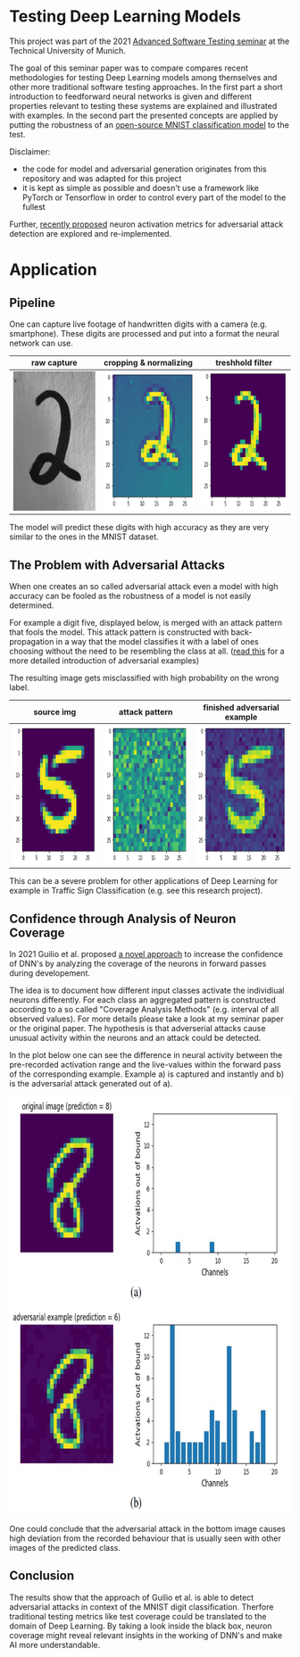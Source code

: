 # Testing Deep Learning Models

This project was part of the 2021 [Advanced Software Testing seminar](https://www.cs.cit.tum.de/sse/lehre/software-qualitaet/) at the Technical University of Munich. 

The goal of this seminar paper was to compare compares recent methodologies for testing Deep
Learning models among themselves and other more traditional software
testing approaches.
In the first part a short introduction to feedforward neural networks is given and
different properties relevant to testing these systems are explained and illustrated with examples.
In the second part the presented concepts are applied by putting the robustness of an [open-source MNIST classification model](https://github.com/dangeng/Simple_Adversarial_Examples) to the test.

Disclaimer:
- the code for model and adversarial generation originates from this repository and was adapted for this project
- it is kept as simple as possible and doesn't use a framework like PyTorch or Tensorflow in order to control every part of the model to the fullest

Further, [recently proposed](https://arxiv.org/abs/2101.12100) neuron activation metrics for adversarial attack detection are explored and re-implemented.

# Application

## Pipeline

One can capture live footage of handwritten digits with a camera (e.g. smartphone).
These digits are processed and put into a format the neural network can use.

| raw capture | cropping & normalizing | treshhold filter |
|---------|------------------------------|------------------|
| <img src="imgs/unprocessed.png" width="250" height="250" />    |  <img src="imgs/processing1.png" width="250" height="250" /> | <img src="imgs/processing2.png" width="250" height="250" /> |

The model will predict these digits with high accuracy as they are very similar to the ones in the MNIST dataset.

## The Problem with Adversarial Attacks

When one creates an so called adversarial attack even a model with high accuracy can be fooled as the robustness of a model is not easily determined.

For example a digit five, displayed below, is merged with an attack pattern that fools the model.
This attack pattern is constructed with back-propagation in a way that the model classifies it with a label of ones choosing without the need to be resembling the class at all.
([read this](https://christophm.github.io/interpretable-ml-book/adversarial.html) for a more detailed introduction of adversarial examples)

The resulting image gets misclassified with high probability on the wrong label.


| source img | attack pattern | finished adversarial example |
|---------|------------------------------|------------------|
| <img src="imgs/source.png" width="250" height="250" />    |  <img src="imgs/attackPattern.png" width="250" height="250" /> | <img src="imgs/adversarial.png" width="250" height="250" /> |



This can be a severe problem for other applications of Deep Learning for example in Traffic Sign Classification (e.g. see this research project).

## Confidence through Analysis of Neuron Coverage

In 2021 Guilio et al. proposed [a novel approach](https://arxiv.org/abs/2101.12100) to increase the confidence of DNN's by analyzing the coverage of the neurons in forward passes during developement.

The idea is to document how different input classes activate the individiual neurons differently.
For each class an aggregated pattern is constructed according to a so called "Coverage Analysis Methods" (e.g. interval of all observed values). For more details please take a look at my seminar paper or the original paper.
The hypothesis is that adverserial attacks cause unusual activity within the neurons and an attack could be detected.

In the plot below one can see the difference in neural activity between the pre-recorded activation range and the live-values within the forward pass of the corresponding example. Example a) is captured and instantly and b) is the adversarial attack generated out of a).

<center><img src="imgs/detection.png" width="750" height="750" /></center>

One could conclude that the adversarial attack in the bottom image causes high deviation from the recorded behaviour that is usually seen with other images of the predicted class.

## Conclusion

The results show that the approach of Guilio et al. is able to detect adversarial attacks in context of the MNIST digit classification.
Therfore traditional testing metrics like test coverage could be translated to the domain of Deep Learning.
By taking a look inside the black box, neuron coverage might reveal relevant insights in the working of DNN's and make AI more understandable.










